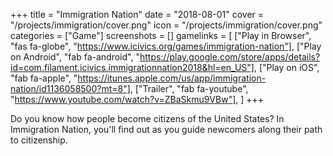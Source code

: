 +++
title = "Immigration Nation"
date = "2018-08-01"
cover = "/projects/immigration/cover.png"
icon = "/projects/immigration/cover.png"
categories = ["Game"]
screenshots = []
gamelinks = [
    ["Play in Browser", "fas fa-globe", "https://www.icivics.org/games/immigration-nation"],
    ["Play on Android", "fab fa-android", "https://play.google.com/store/apps/details?id=com.filament.icivics.immigrationnation2018&hl=en_US"],
    ["Play on iOS", "fab fa-apple", "https://itunes.apple.com/us/app/immigration-nation/id1136058500?mt=8"],
    ["Trailer", "fab fa-youtube", "https://www.youtube.com/watch?v=ZBaSkmu9VBw"],
]
+++

Do you know how people become citizens of the United States? In Immigration Nation, you'll find out as you guide newcomers along their path to citizenship. 